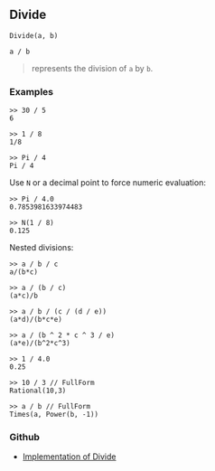 ## Divide

```
Divide(a, b)

a / b
```

> represents the division of  `a` by `b`. 
 

### Examples

```
>> 30 / 5
6

>> 1 / 8
1/8

>> Pi / 4
Pi / 4
```

Use `N` or a decimal point to force numeric evaluation:

```
>> Pi / 4.0
0.7853981633974483
 
>> N(1 / 8)
0.125
```

Nested divisions:

```
>> a / b / c
a/(b*c)
 
>> a / (b / c)
(a*c)/b
 
>> a / b / (c / (d / e))
(a*d)/(b*c*e)
 
>> a / (b ^ 2 * c ^ 3 / e)
(a*e)/(b^2*c^3) 
 
>> 1 / 4.0
0.25
 
>> 10 / 3 // FullForm
Rational(10,3)
 
>> a / b // FullForm
Times(a, Power(b, -1))
```

### Github

* [Implementation of Divide](https://github.com/axkr/symja_android_library/blob/master/symja_android_library/matheclipse-core/src/main/java/org/matheclipse/core/builtin/Arithmetic.java#L1460) 
